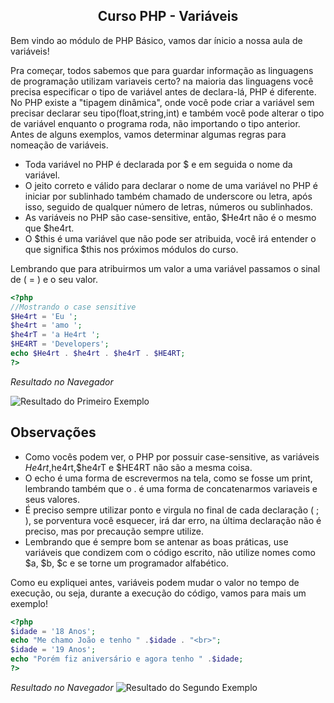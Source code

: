 <h2 align="center">
  Curso PHP - Variáveis
</h2>

<p>Bem vindo ao módulo de PHP Básico, vamos dar ínicio a nossa aula de variáveis!</p>

<p>Pra começar, todos sabemos que para guardar informação as linguagens de programação utilizam variaveis certo? na maioria das linguagens você precisa especificar o tipo de variável antes de declara-lá, PHP é diferente.
No PHP existe a "tipagem dinâmica", onde você pode criar a variável sem precisar declarar seu tipo(float,string,int) e também você pode alterar o tipo de variável enquanto o programa roda, não importando o tipo anterior.
Antes de alguns exemplos, vamos determinar algumas regras para nomeação de variáveis.</p>

- Toda variável no PHP é declarada por \$ e em seguida o nome da variável.
- O jeito correto e válido para declarar o nome de uma variável no PHP é iniciar por sublinhado também chamado de underscore ou letra, após isso, seguido de qualquer número de letras, números ou sublinhados.
- As variáveis no PHP são case-sensitive, então, $He4rt não é o mesmo que $he4rt.
- O $this é uma variável que não pode ser atribuida, você irá entender o que significa $this nos próximos módulos do curso.

<p>Lembrando que para atribuirmos um valor a uma variável passamos o sinal de ( = ) e o seu valor.</p>
										
```php
<?php
//Mostrando o case sensitive
$He4rt = 'Eu ';
$he4rt = 'amo ';
$he4rT = 'a He4rt ';
$HE4RT = 'Developers';
echo $He4rt . $he4rt . $he4rT . $HE4RT;
?>
```
*Resultado no Navegador*

![Resultado do Primeiro Exemplo](https://i.imgur.com/Y0Fgggq.png)
  


## Observações

- Como vocês podem ver, o PHP por possuir case-sensitive, as variáveis $He4rt,$he4rt,$he4rT e $HE4RT não são a mesma coisa.
- O echo é uma forma de escrevermos na tela, como se fosse um print, lembrando também que o . é uma forma de concatenarmos variaveis e seus valores.
- É preciso sempre utilizar ponto e virgula no final de cada declaração ( ; ), se porventura você esquecer, irá dar erro, na última declaração não é preciso, mas por precaução sempre utilize.
- Lembrando que é sempre bom se antenar as boas práticas, use variáveis que condizem com o código escrito, não utilize nomes como $a, $b, \$c e se torne um programador alfabético.

<p>Como eu expliquei antes, variáveis podem mudar o valor no tempo de execução, ou seja, durante a execução do código, vamos para mais um exemplo!</p>

```php
<?php
$idade = '18 Anos';
echo "Me chamo João e tenho " .$idade . "<br>";
$idade = '19 Anos';
echo "Porém fiz aniversário e agora tenho " .$idade;
?>
```

_Resultado no Navegador_
![Resultado do Segundo Exemplo](https://i.imgur.com/Ov43zEd.png)
